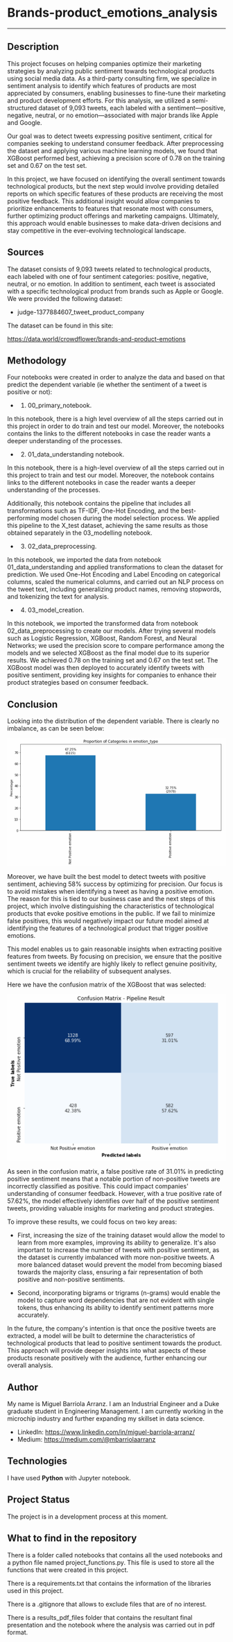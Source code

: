 # Brands-product_emotions_analysis

-------------------------------------------

## Description

This project focuses on helping companies optimize their marketing strategies by analyzing public sentiment towards technological products using social media data. As a third-party consulting firm, we specialize in sentiment analysis to identify which features of products are most appreciated by consumers, enabling businesses to fine-tune their marketing and product development efforts. For this analysis, we utilized a semi-structured dataset of 9,093 tweets, each labeled with a sentiment—positive, negative, neutral, or no emotion—associated with major brands like Apple and Google.

Our goal was to detect tweets expressing positive sentiment, critical for companies seeking to understand consumer feedback. After preprocessing the dataset and applying various machine learning models, we found that XGBoost performed best, achieving a precision score of 0.78 on the training set and 0.67 on the test set.

In this project, we have focused on identifying the overall sentiment towards technological products, but the next step would involve providing detailed reports on which specific features of these products are receiving the most positive feedback. This additional insight would allow companies to prioritize enhancements to features that resonate most with consumers, further optimizing product offerings and marketing campaigns. Ultimately, this approach would enable businesses to make data-driven decisions and stay competitive in the ever-evolving technological landscape.


## Sources

The dataset consists of 9,093 tweets related to technological products, each labeled with one of four sentiment categories: positive, negative, neutral, or no emotion. In addition to sentiment, each tweet is associated with a specific technological product from brands such as Apple or Google. We were provided the following dataset:

- judge-1377884607_tweet_product_company

The dataset can be found in this site: 

https://data.world/crowdflower/brands-and-product-emotions


## Methodology

Four notebooks were created in order to analyze the data and based on that predict the dependent variable (ie whether the sentiment of a tweet is positive or not):

- 1. 00_primary_notebook.

In this notebook, there is a high level overview of all the steps carried out in this 	project in order to do train and test our model. Moreover, the notebooks contains the 	links to the different notebooks in case the reader wants a deeper understanding of the 	processes. 

- 2. 01_data_understanding notebook. 

In this notebook, there is a high-level overview of all the steps carried out in this project to train and test our model. Moreover, the notebook contains links to the different notebooks in case the reader wants a deeper understanding of the processes.

Additionally, this notebook contains the pipeline that includes all transformations such as TF-IDF, One-Hot Encoding, and the best-performing model chosen during the model selection process. We applied this pipeline to the X_test dataset, achieving the same results as those obtained separately in the 03_modelling notebook.

- 3. 02_data_preprocessing.

In this notebook, we imported the data from notebook 01_data_understanding and applied transformations to clean the dataset for prediction. We used One-Hot Encoding and Label Encoding on categorical columns, scaled the numerical columns, and carried out an NLP process on the tweet text, including generalizing product names, removing stopwords, and tokenizing the text for analysis.

- 4. 03_model_creation.

In this notebook, we imported the transformed data from notebook 02_data_preprocessing 	to create our models. After trying several models such as Logistic Regression, XGBoost, Random Forest, and Neural Networks; we used the precision score to compare performance among the models and we selected XGBoost as the final model due to its superior results. We achieved 0.78 on the training set and 0.67 on the test set. The XGBoost model was then deployed to accurately identify tweets with positive sentiment, providing key insights for companies to enhance their product strategies based on consumer feedback. 


## Conclusion

Looking into the distribution of the dependent variable. There is clearly no imbalance, as can be seen below:

![Distribution Positive and Non-positive](/visualizations/bar_graph_target_variable.png)

Moreover, we have built the best model to detect tweets with positive sentiment, achieving 58% success by optimizing for precision. Our focus is to avoid mistakes when identifying a tweet as having a positive emotion. The reason for this is tied to our business case and the next steps of this project, which involve distinguishing the characteristics of technological products that evoke positive emotions in the public. If we fail to minimize false positives, this would negatively impact our future model aimed at identifying the features of a technological product that trigger positive emotions.

This model enables us to gain reasonable insights when extracting positive features from tweets. By focusing on precision, we ensure that the positive sentiment tweets we identify are highly likely to reflect genuine positivity, which is crucial for the reliability of subsequent analyses.

Here we have the confusion matrix of the XGBoost that was selected:

![Confusion Matrix](/visualizations/confusion_matrix.png)

As seen in the confusion matrix, a false positive rate of 31.01% in predicting positive sentiment means that a notable portion of non-positive tweets are incorrectly classified as positive. This could impact companies' understanding of consumer feedback. However, with a true positive rate of 57.62%, the model effectively identifies over half of the positive sentiment tweets, providing valuable insights for marketing and product strategies.

To improve these results, we could focus on two key areas:

- First, increasing the size of the training dataset would allow the model to learn from more examples, improving its ability to generalize. It's also important to increase the number of tweets with positive sentiment, as the dataset is currently imbalanced with more non-positive tweets. A more balanced dataset would prevent the model from becoming biased towards the majority class, ensuring a fair representation of both positive and non-positive sentiments.

- Second, incorporating bigrams or trigrams (n-grams) would enable the model to capture word dependencies that are not evident with single tokens, thus enhancing its ability to identify sentiment patterns more accurately.

In the future, the company's intention is that once the positive tweets are extracted, a model will be built to determine the characteristics of technological products that lead to positive sentiment towards the product. This approach will provide deeper insights into what aspects of these products resonate positively with the audience, further enhancing our overall analysis.

## Author

My name is Miguel Barriola Arranz. I am an Industrial Engineer and a Duke graduate student in Engineering Management. 
I am currently working in the microchip industry and further expanding my skillset in data science. 

- LinkedIn: https://www.linkedin.com/in/miguel-barriola-arranz/
- Medium: https://medium.com/@mbarriolaarranz

## Technologies

I have used **Python** with Jupyter notebook.

## Project Status

The project is in a development process at this moment. 

## What to find in the repository

There is a folder called notebooks that contains all the used notebooks and a python file named project_functions.py. This file is used to store all the functions that were created in this project.

There is a requirements.txt that contains the information of the libraries used in this project.

There is a .gitignore that allows to exclude files that are of no interest.

There is a results_pdf_files folder that contains the resultant final presentation and the notebook where the analysis was carried out in pdf format.  

